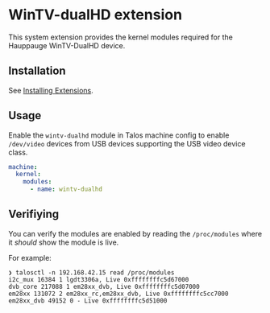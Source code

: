 # WinTV-dualHD extension

This system extension provides the kernel modules required for the Hauppauge WinTV-DualHD device.

## Installation

See [Installing Extensions](https://github.com/siderolabs/extensions#installing-extensions).

## Usage

Enable the `wintv-dualhd` module in Talos machine config to enable `/dev/video` devices from USB devices supporting the USB video device class.

```yaml
machine:
  kernel:
    modules:
      - name: wintv-dualhd
```

## Verifiying

You can verify the modules are enabled by reading the `/proc/modules` where it _should_ show the module is live.

For example:

```
❯ talosctl -n 192.168.42.15 read /proc/modules
i2c_mux 16384 1 lgdt3306a, Live 0xffffffffc5d67000
dvb_core 217088 1 em28xx_dvb, Live 0xffffffffc5d07000
em28xx 131072 2 em28xx_rc,em28xx_dvb, Live 0xffffffffc5cc7000
em28xx_dvb 49152 0 - Live 0xffffffffc5d51000
```
